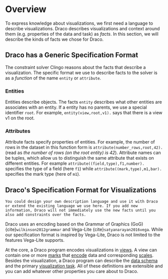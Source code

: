 # Overview

To express knowledge about visualizations, we first need a language to describe visualizations. Draco describes visualizations and context around them (e.g. properties of the data and task) as _facts_. In this section, we will describe the kinds of facts we chose for Draco.

## Draco has a Generic Specification Format

The constraint solver Clingo reasons about the facts that describe a visualization. The specific format we use to describe facts to the solver is as a _function_ of the name `entity` or `attribute`.

### Entities

Entities describe objects. The facts `entity` describes what other entities are associates with an entity. If a entity has no parents, we use a special identifier `root`. For example, `entity(view,root,v1).` says that there is a view v1 on the root.

### Attributes

Attribute facts specify properties of entities. For example, the number of rows in the dataset in this function form is `attribute(number_rows,root,42).` (read as _the number of rows (on the root entity) is 42_). Attribute names can be tuples, which allow us to distinguish the same attribute that exists on different entities. For example `attribute((field,type),f1,number).` specifies the type of a field (here `f1`) while `attribute((mark,type),m1,bar).` specifies the mark type (here of `m1`).

## Draco's Specification Format for Visualizations

```{note}
You could design your own description language and use it with Draco or extend the existing language we use here. If you add new information, Draco will not immediately use the new facts until you also add constraints over the facts.
```

Draco uses an encoding based on the Grammar of Graphics (GoG) {cite}`wilkinson2012grammar` and Vega-Lite {cite}`satyanarayan2016vega`. While our specification format is inspired by Vega-Lite, Draco is not limited to the features Vega-Lite supports.

At the core, a Draco program encodes visualizations in [views](view.md). A view can contain one or more [marks](mark.md) that [encode](encoding.md) data and corresponding [scales](scale.md). Besides the visualization, a Draco program can describe the [data schema](schema.md) and the primary [visualization task](task.md). All of these definitions are extensible and you can add whatever other properties you care about to Draco.
